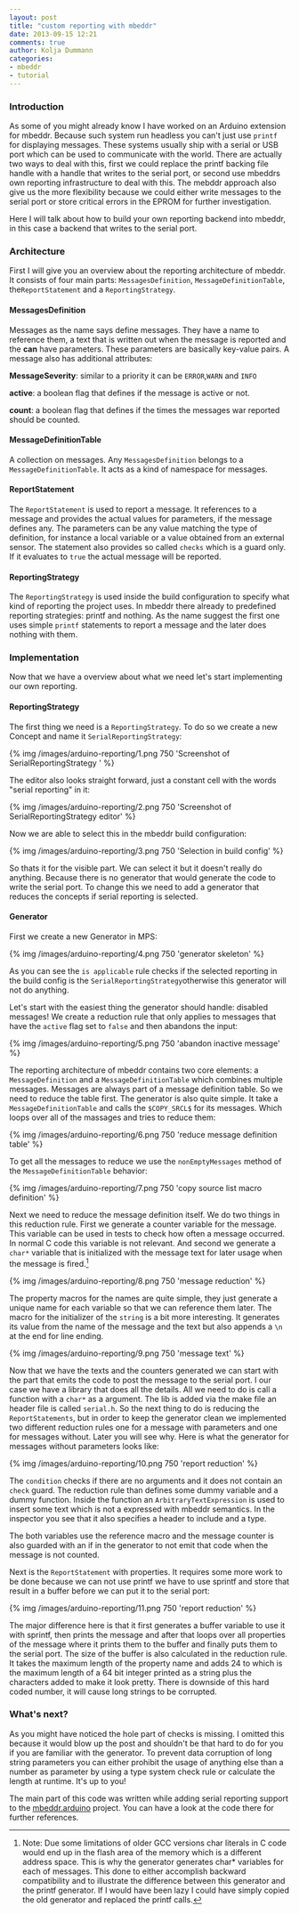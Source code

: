 ```yaml
---
layout: post
title: "custom reporting with mbeddr"
date: 2013-09-15 12:21
comments: true
author: Kolja Dummann
categories: 
- mbeddr
- tutorial
---
```


### Introduction

As some of you might already know I have worked on an Arduino extension for mbeddr. Because such system run headless you can't just use `printf` for displaying messages. These systems usually ship with a serial or USB port which can be used to communicate with the world. There are actually two ways to deal with this, first we could replace the printf backing file handle with a handle that writes to the serial port, or second use mbeddrs own reporting infrastructure to deal with this. The mebddr approach also give us the more flexibility because we could either write messages to the serial port or store critical errors in the EPROM for further investigation. 

Here I will talk about how to build your own reporting backend into mbeddr, in this case a backend that writes to the serial port.

### Architecture

First I will give you an overview about the reporting architecture of mbeddr. It consists of four main parts: `MessagesDefinition`, `MessageDefinitionTable`, the`ReportStatement` and a `ReportingStrategy`. 

#### MessagesDefinition

Messages as the name says define messages. They have a name to reference them, a text that is written out when the message is reported and the **can** have parameters. These parameters are basically key-value pairs. A message also has additional attributes: 

**MessageSeverity**:  similar to a priority it can be `ERROR`,`WARN` and `INFO`

**active**: a boolean flag that defines if the message is active or not. 

**count**: a boolean flag that defines if the times the messages war reported should be counted.

#### MessageDefinitionTable

A collection on messages. Any `MessagesDefinition` belongs to a `MessageDefinitionTable`. It acts as a kind of namespace for messages.

#### ReportStatement

The `ReportStatement` is used to report a message. It references to a message and provides the actual values for parameters, if the message defines any. The parameters can be any value matching the type of definition, for instance a local variable or a value obtained from an external sensor.  The statement also provides so called `checks` which is a guard only. If it evaluates to `true` the actual message will be reported.

#### ReportingStrategy

The `ReportingStrategy` is used inside the build configuration to specify what kind of reporting the project uses. In mbeddr there already to predefined reporting strategies: printf and nothing. As the name suggest the first one uses simple `printf` statements to report a message and the later does nothing with them.

### Implementation

Now that we have a overview about what we need let's start implementing our own reporting.

<!--more-->

#### ReportingStrategy

 The first thing we need is a `ReportingStrategy`.  To do so we create a new Concept and name it `SerialReportingStrategy`:

{% img /images/arduino-reporting/1.png 750 'Screenshot of SerialReportingStrategy '  %}

The editor also looks straight forward, just a constant cell with the words "serial reporting" in it:

{% img /images/arduino-reporting/2.png 750 'Screenshot of SerialReportingStrategy  editor'  %}

Now we are able to select this in the mbeddr build configuration:

{% img /images/arduino-reporting/3.png 750 'Selection in build config'  %}

So thats it for the visible part. We can select it but it doesn't really do anything. Because there is no generator that would generate the code to write the serial port. To change this we need to add a generator that reduces the concepts if serial reporting is selected. 

#### Generator

First we create a new Generator in MPS:

{% img /images/arduino-reporting/4.png 750 'generator skeleton'  %}

As you can see the `is applicable` rule checks if the selected reporting in the build config is the `SerialReportingStrategy`otherwise this generator will not do anything.  

Let's start with the easiest thing the generator should handle: disabled messages! We create a reduction rule that only applies to messages that have the `active` flag set to `false` and then abandons the input:

{% img /images/arduino-reporting/5.png 750 'abandon inactive message'  %}

The reporting architecture of mbeddr contains two core elements: a `MessageDefinition`  and a `MessageDefinitionTable` which combines multiple messages. Messages are always part of a message definition table. So we need to reduce the table first. The generator is also quite simple. It take a `MessageDefinitionTable` and calls the `$COPY_SRCL$` for its messages. Which loops over all of the massages and tries to reduce them:

{% img /images/arduino-reporting/6.png 750 'reduce message definition table'  %}

To get all the messages to reduce we use the `nonEmptyMessages` method of the `MessageDefinitionTable` behavior:

{% img /images/arduino-reporting/7.png 750 'copy source list macro definition'  %}

Next we need to reduce the message definition itself. 
We do two things in this reduction rule. First we generate a counter variable for the message. This variable can be used in tests to check how often a message occurred. In normal C code this variable is not relevant. And second we generate a `char*` variable that is initialized with the message text for later usage when the message is fired.[^1]

{% img /images/arduino-reporting/8.png 750 'message reduction'  %}

The property macros for the names are quite simple, they just generate a unique name for each variable so that we can reference them later. The macro for the initializer of the `string` is a bit more interesting. It generates its value from the name of the message and the text but also appends a `\n` at the end for line ending.

{% img /images/arduino-reporting/9.png 750 'message text'  %}

Now that we have the texts and the counters generated we can start with the part that emits the code to post the message to the serial port. I our case we have a library that does all the details. All we need to do is call a function with a `char*` as a argument. The lib is added via the make file an header file is called `serial.h`.  So the next thing to do is reducing the `ReportStatements`, but in order to keep the generator clean we implemented two different reduction rules one for a message with parameters and one for messages without. Later you will see why. Here is what the generator for messages without parameters looks like:

{% img /images/arduino-reporting/10.png 750 'report reduction'  %}

The `condition` checks if there are no arguments and it does not contain an `check` guard. The reduction rule than defines some dummy variable and a dummy function. Inside the function an `ArbitraryTextExpression` is used to insert some text which is not a expressed with mbeddr semantics.  In the inspector you see that it also specifies a header to include and a type.

The both variables use the reference macro and the message counter is also guarded with an if in the generator to not emit that code when the message is not counted. 

Next is the `ReportStatement` with properties. It requires some more work to be done because we can not use printf we have to use sprintf and store that result in a buffer before we can put it to the serial port:

{% img /images/arduino-reporting/11.png 750 'report reduction'  %}

The major difference here is that it first generates a buffer variable to use it with sprintf, then prints the message and after that loops over all properties of the message where it prints them to the buffer and finally puts them to the serial port.  The size of the buffer is also calculated in the reduction rule. It takes the maximum length of the property name and adds 24 to which is the maximum length of a 64 bit integer printed as a string plus the characters added to make it look pretty. There is downside of this hard coded number, it will cause long strings to be corrupted. 

### What's next?

As you might have noticed the hole part of checks is missing. I omitted this because it would blow up the post and shouldn't be that hard to do for you if you are familiar with the generator. To prevent data corruption of long string parameters you can either prohibit the usage of anything else than a number as parameter by using a type system check rule or calculate the length at runtime. It's up to you!

The main part of this code was written while adding serial reporting support to the [mbeddr.arduino](https://github.com/coolya/mbeddr.arduino) project. You can have a look at the code there for further references. 

 [^1]: Note: Due some limitations of older GCC versions char literals in C code would end up in the flash area of the memory which is a different address space. This is why the generator generates char* variables for each of messages. This done to either accomplish backward compatibility and to illustrate the difference between this generator and the printf generator. If I would have been lazy I could have simply copied the old generator and replaced the printf calls.


